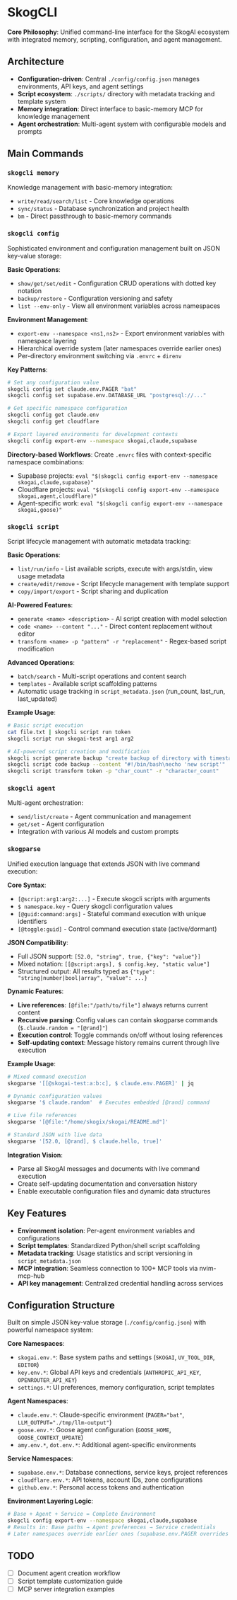 # SkogCLI

**Core Philosophy**: Unified command-line interface for the SkogAI ecosystem with integrated memory, scripting, configuration, and agent management.

## Architecture

- **Configuration-driven**: Central `./config/config.json` manages environments, API keys, and agent settings
- **Script ecosystem**: `./scripts/` directory with metadata tracking and template system
- **Memory integration**: Direct interface to basic-memory MCP for knowledge management
- **Agent orchestration**: Multi-agent system with configurable models and prompts

## Main Commands

### `skogcli memory`
Knowledge management with basic-memory integration:
- `write/read/search/list` - Core knowledge operations
- `sync/status` - Database synchronization and project health
- `bm` - Direct passthrough to basic-memory commands

### `skogcli config`
Sophisticated environment and configuration management built on JSON key-value storage:

**Basic Operations**:
- `show/get/set/edit` - Configuration CRUD operations with dotted key notation
- `backup/restore` - Configuration versioning and safety
- `list --env-only` - View all environment variables across namespaces

**Environment Management**:
- `export-env --namespace <ns1,ns2>` - Export environment variables with namespace layering
- Hierarchical override system (later namespaces override earlier ones)
- Per-directory environment switching via `.envrc` + `direnv`

**Key Patterns**:
```bash
# Set any configuration value
skogcli config set claude.env.PAGER "bat"
skogcli config set supabase.env.DATABASE_URL "postgresql://..."

# Get specific namespace configuration
skogcli config get claude.env
skogcli config get cloudflare

# Export layered environments for development contexts  
skogcli config export-env --namespace skogai,claude,supabase
```

**Directory-based Workflows**:
Create `.envrc` files with context-specific namespace combinations:
- Supabase projects: `eval "$(skogcli config export-env --namespace skogai,claude,supabase)"`
- Cloudflare projects: `eval "$(skogcli config export-env --namespace skogai,agent,cloudflare)"`
- Agent-specific work: `eval "$(skogcli config export-env --namespace skogai,goose)"`

### `skogcli script`
Script lifecycle management with automatic metadata tracking:

**Basic Operations**:
- `list/run/info` - List available scripts, execute with args/stdin, view usage metadata
- `create/edit/remove` - Script lifecycle management with template support
- `copy/import/export` - Script sharing and duplication

**AI-Powered Features**:
- `generate <name> <description>` - AI script creation with model selection
- `code <name> --content "..."` - Direct content replacement without editor
- `transform <name> -p "pattern" -r "replacement"` - Regex-based script modification

**Advanced Operations**:
- `batch/search` - Multi-script operations and content search
- `templates` - Available script scaffolding patterns
- Automatic usage tracking in `script_metadata.json` (run_count, last_run, last_updated)

**Example Usage**:
```bash
# Basic script execution
cat file.txt | skogcli script run token
skogcli script run skogai-test arg1 arg2

# AI-powered script creation and modification
skogcli script generate backup "create backup of directory with timestamp"
skogcli script code backup --content "#!/bin/bash\necho 'new script'"
skogcli script transform token -p "char_count" -r "character_count"
```

### `skogcli agent`
Multi-agent orchestration:
- `send/list/create` - Agent communication and management
- `get/set` - Agent configuration
- Integration with various AI models and custom prompts

### `skogparse`
Unified execution language that extends JSON with live command execution:

**Core Syntax**:
- `[@script:arg1:arg2:...]` - Execute skogcli scripts with arguments
- `$ namespace.key` - Query skogcli configuration values
- `[@guid:command:args]` - Stateful command execution with unique identifiers
- `[@toggle:guid]` - Control command execution state (active/dormant)

**JSON Compatibility**:
- Full JSON support: `[52.0, "string", true, {"key": "value"}]`
- Mixed notation: `[[@script:args], $ config.key, "static value"]`
- Structured output: All results typed as `{"type": "string|number|bool|array", "value": ...}`

**Dynamic Features**:
- **Live references**: `[@file:"/path/to/file"]` always returns current content
- **Recursive parsing**: Config values can contain skogparse commands (`$.claude.random = "[@rand]"`)
- **Execution control**: Toggle commands on/off without losing references
- **Self-updating context**: Message history remains current through live execution

**Example Usage**:
```bash
# Mixed command execution
skogparse '[[@skogai-test:a:b:c], $ claude.env.PAGER]' | jq

# Dynamic configuration values
skogparse '$ claude.random'  # Executes embedded [@rand] command

# Live file references  
skogparse '[@file:"/home/skogix/skogai/README.md"]'

# Standard JSON with live data
skogparse '[52.0, [@rand], $ claude.hello, true]'
```

**Integration Vision**:
- Parse all SkogAI messages and documents with live command execution
- Create self-updating documentation and conversation history
- Enable executable configuration files and dynamic data structures

## Key Features

- **Environment isolation**: Per-agent environment variables and configurations
- **Script templates**: Standardized Python/shell script scaffolding
- **Metadata tracking**: Usage statistics and script versioning in `script_metadata.json`
- **MCP integration**: Seamless connection to 100+ MCP tools via nvim-mcp-hub
- **API key management**: Centralized credential handling across services

## Configuration Structure

Built on simple JSON key-value storage (`./config/config.json`) with powerful namespace system:

**Core Namespaces**:
- `skogai.env.*`: Base system paths and settings (`SKOGAI`, `UV_TOOL_DIR`, `EDITOR`)
- `key.env.*`: Global API keys and credentials (`ANTHROPIC_API_KEY`, `OPENROUTER_API_KEY`)
- `settings.*`: UI preferences, memory configuration, script templates

**Agent Namespaces**:
- `claude.env.*`: Claude-specific environment (`PAGER="bat"`, `LLM_OUTPUT="./tmp/llm-output"`)
- `goose.env.*`: Goose agent configuration (`GOOSE_HOME`, `GOOSE_CONTEXT_UPDATE`)
- `amy.env.*`, `dot.env.*`: Additional agent-specific environments

**Service Namespaces**:
- `supabase.env.*`: Database connections, service keys, project references
- `cloudflare.env.*`: API tokens, account IDs, zone configurations
- `github.env.*`: Personal access tokens and authentication

**Environment Layering Logic**:
```bash
# Base + Agent + Service = Complete Environment
skogcli config export-env --namespace skogai,claude,supabase
# Results in: Base paths → Agent preferences → Service credentials
# Later namespaces override earlier ones (supabase.env.PAGER overrides claude.env.PAGER)
```

## TODO
- [ ] Document agent creation workflow
- [ ] Script template customization guide
- [ ] MCP server integration examples